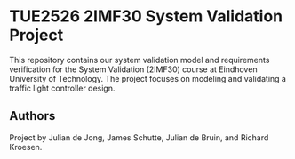 # TUE2526 2IMF30 System Validation Project

This repository contains our system validation model and requirements verification for the System Validation (2IMF30) course at Eindhoven University of Technology. The project focuses on modeling and validating a traffic light controller design.

## Authors

Project by Julian de Jong, James Schutte, Julian de Bruin, and Richard Kroesen.